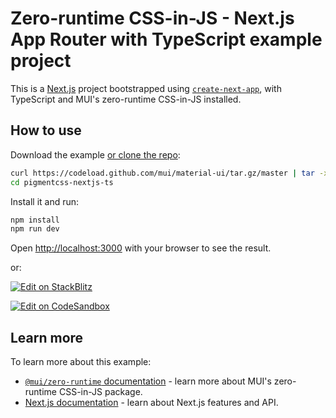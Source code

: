 # Zero-runtime CSS-in-JS - Next.js App Router with TypeScript example project

This is a [Next.js](https://nextjs.org/) project bootstrapped using [`create-next-app`](https://github.com/vercel/next.js/tree/HEAD/packages/create-next-app), with TypeScript and MUI's zero-runtime CSS-in-JS installed.

## How to use

Download the example [or clone the repo](https://github.com/mui/material-ui):

<!-- #default-branch-switch -->

```bash
curl https://codeload.github.com/mui/material-ui/tar.gz/master | tar -xz --strip=2  material-ui-master/examples/pigmentcss-nextjs-ts
cd pigmentcss-nextjs-ts
```

Install it and run:

```bash
npm install
npm run dev
```

Open [http://localhost:3000](http://localhost:3000) with your browser to see the result.

or:

<!-- #default-branch-switch -->

[![Edit on StackBlitz](https://developer.stackblitz.com/img/open_in_stackblitz.svg)](https://stackblitz.com/github/mui/material-ui/tree/master/examples/pigmentcss-nextjs-ts)

[![Edit on CodeSandbox](https://codesandbox.io/static/img/play-codesandbox.svg)](https://codesandbox.io/p/sandbox/github/mui/material-ui/tree/master/examples/pigmentcss-nextjs-ts)

## Learn more

To learn more about this example:

- [`@mui/zero-runtime` documentation](https://github.com/mui/material-ui/blob/master/packages/zero-runtime/README.md) - learn more about MUI's zero-runtime CSS-in-JS package.
- [Next.js documentation](https://nextjs.org/docs) - learn about Next.js features and API.
